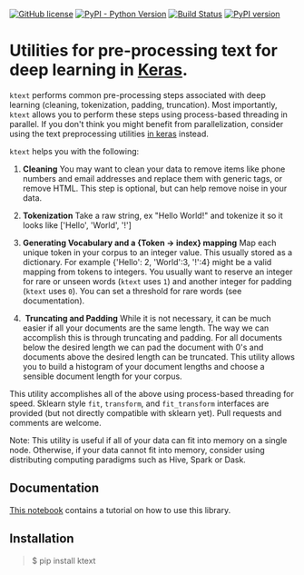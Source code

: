 [![GitHub license](https://img.shields.io/github/license/hamelsmu/ktext.svg)](https://github.com/hamelsmu/ktext/blob/master/LICENSE) 
[![PyPI - Python Version](https://img.shields.io/pypi/pyversions/Django.svg)](https://github.com/hamelsmu/ktext)
[![Build Status](https://dev.azure.com/hahusain/hahusain/_apis/build/status/hamelsmu.ktext%20test?branchName=master)](https://dev.azure.com/hahusain/hahusain/_build/latest?definitionId=6&branchName=master)
[![PyPI version](https://badge.fury.io/py/ktext.svg)](https://badge.fury.io/py/ktext)

# Utilities for pre-processing text for deep learning in [Keras](https://keras.io/).  

`ktext` performs common pre-processing steps associated with deep learning (cleaning, tokenization, padding, truncation).  Most importantly, `ktext` allows you to perform these steps using process-based threading in parallel.  If you don't think you might benefit from parallelization, consider using the text preprocessing utilities [in keras](https://keras.io/preprocessing/text/) instead.

`ktext` helps you with the following:

1.  **Cleaning** You may want to clean your data to remove items like phone numbers and email addresses and replace them with generic tags, or remove HTML.  This step is optional, but can help remove noise in your data.

2.  **Tokenization** Take a raw string, ex "Hello World!" and tokenize it so it looks like ['Hello', 'World', '!']

3. **Generating Vocabulary and a {Token -> index} mapping** Map each unique token in your corpus to an integer value.  This usually stored as a dictionary.  For example {'Hello': 2, 'World':3, '!':4} might be a valid mapping from tokens to integers.  You usually want to reserve an integer for rare or unseen words (`ktext` uses `1`) and another integer for padding (`ktext` uses `0`).  You can set a threshold for rare words (see documentation).

4.  **Truncating and Padding** While it is not necessary, it can be much easier if all your documents are the same length.  The way we can accomplish this is through truncating and padding.  For all documents below the desired length we can pad the document with 0's and  documents above the desired length can be truncated.  This utility allows you to build a histogram of your document lengths and choose a sensible document length for your corpus.

This utility accomplishes all of the above using process-based threading for speed.  Sklearn style `fit`, `transform`, and `fit_transform` interfaces are provided (but not directly compatible with sklearn yet).  Pull requests and comments are welcome.  

Note: This utility is useful if all of your data can fit into memory on a single node.  Otherwise, if your data cannot fit into memory, consider using distributing computing paradigms such as Hive, Spark or Dask.  

## Documentation
[This notebook](./notebooks/Tutorial.ipynb) contains a tutorial on how to use this library.

## Installation

> $ pip install ktext
